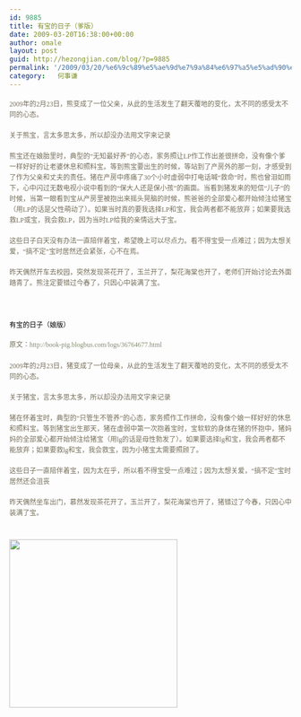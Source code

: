 ```yaml
---
id: 9885
title: 有宝的日子（爹版）
date: 2009-03-20T16:38:00+00:00
author: omale
layout: post
guid: http://hezongjian.com/blog/?p=9885
permalink: '/2009/03/20/%e6%9c%89%e5%ae%9d%e7%9a%84%e6%97%a5%e5%ad%90%ef%bc%88%e7%88%b9%e7%89%88%ef%bc%89/'
category:   何事谦  
---
```

<span class="Apple-style-span" style="LINE-HEIGHT: 19px; FONT-FAMILY: Verdana; COLOR: rgb(116,109,89); FONT-SIZE: 12px">  </span>

<p style="BORDER-BOTTOM-STYLE: none; PADDING-BOTTOM: 0px; BORDER-RIGHT-STYLE: none; LIST-STYLE-TYPE: none; MARGIN: 0px auto 18px; PADDING-LEFT: 0px; PADDING-RIGHT: 0px; BORDER-TOP-STYLE: none; BORDER-LEFT-STYLE: none; PADDING-TOP: 0px">
   
</p>

<p style="BORDER-BOTTOM-STYLE: none; PADDING-BOTTOM: 0px; BORDER-RIGHT-STYLE: none; LIST-STYLE-TYPE: none; MARGIN: 0px auto 18px; PADDING-LEFT: 0px; PADDING-RIGHT: 0px; BORDER-TOP-STYLE: none; BORDER-LEFT-STYLE: none; PADDING-TOP: 0px">
  <span class="Apple-style-span" style="LINE-HEIGHT: 19px; FONT-FAMILY: Verdana; COLOR: rgb(116,109,89); FONT-SIZE: 12px">2009年的2月23日，熊变成了一位父亲，从此的生活发生了翻天覆地的变化，太不同的感受太不同的心态。</span>
</p>

<p style="BORDER-BOTTOM-STYLE: none; PADDING-BOTTOM: 0px; BORDER-RIGHT-STYLE: none; LIST-STYLE-TYPE: none; MARGIN: 0px auto 18px; PADDING-LEFT: 0px; PADDING-RIGHT: 0px; BORDER-TOP-STYLE: none; BORDER-LEFT-STYLE: none; PADDING-TOP: 0px">
  <span class="Apple-style-span" style="LINE-HEIGHT: 19px; FONT-FAMILY: Verdana; COLOR: rgb(116,109,89); FONT-SIZE: 12px">关于熊宝，言太多思太多，所以却没办法用文字来记录</span>
</p>

<p style="BORDER-BOTTOM-STYLE: none; PADDING-BOTTOM: 0px; BORDER-RIGHT-STYLE: none; LIST-STYLE-TYPE: none; MARGIN: 0px auto 18px; PADDING-LEFT: 0px; PADDING-RIGHT: 0px; BORDER-TOP-STYLE: none; BORDER-LEFT-STYLE: none; PADDING-TOP: 0px">
  <span class="Apple-style-span" style="LINE-HEIGHT: 19px; FONT-FAMILY: Verdana; COLOR: rgb(116,109,89); FONT-SIZE: 12px">熊宝还在娘胎里时，典型的&ldquo;无知最好养&rdquo;的心态，家务照让LP作工作出差很拼命，没有像个爹一样好好的让老婆休息和照料宝。等到熊宝要出生的时候，等站到了产房外的那一刻，才感受到了作为父亲和丈夫的责任。猪在产房中疼痛了30个小时虚弱中打电话喊&ldquo;救命&rdquo;时，熊也曾泪如雨下，心中闪过无数电视小说中看到的&ldquo;保大人还是保小孩&rdquo;的画面。当看到猪发来的短信&ldquo;儿子&rdquo;的时候，当第一眼看到宝从产房里被抱出来摇头晃脑的时候，熊爸爸的全部爱心都开始倾注给猪宝（用LP的话是父性萌动了）。如果当时真的要我选择LP和宝，我会两者都不能放弃；如果要我选救LP或宝，我会救LP，因为当时LP给我的亲情远大于宝。</span>
</p>

<p style="BORDER-BOTTOM-STYLE: none; PADDING-BOTTOM: 0px; BORDER-RIGHT-STYLE: none; LIST-STYLE-TYPE: none; MARGIN: 0px auto 18px; PADDING-LEFT: 0px; PADDING-RIGHT: 0px; BORDER-TOP-STYLE: none; BORDER-LEFT-STYLE: none; PADDING-TOP: 0px">
  <span class="Apple-style-span" style="LINE-HEIGHT: 19px; FONT-FAMILY: Verdana; COLOR: rgb(116,109,89); FONT-SIZE: 12px">这些日子白天没有办法一直陪伴着宝，希望晚上可以尽点力。看不得宝受一点难过；因为太想关爱，&ldquo;搞不定&rdquo;宝时居然还会紧张，心不在焉。</span>
</p>

<p style="BORDER-BOTTOM-STYLE: none; PADDING-BOTTOM: 0px; BORDER-RIGHT-STYLE: none; LIST-STYLE-TYPE: none; MARGIN: 0px auto 18px; PADDING-LEFT: 0px; PADDING-RIGHT: 0px; BORDER-TOP-STYLE: none; BORDER-LEFT-STYLE: none; PADDING-TOP: 0px">
  <span class="Apple-style-span" style="LINE-HEIGHT: 19px; FONT-FAMILY: Verdana; COLOR: rgb(116,109,89); FONT-SIZE: 12px">昨天偶然开车去校园，突然发现茶花开了，玉兰开了，梨花海棠也开了，老师们开始讨论去外面踏青了。熊注定要错过今春了，只因心中装满了宝。</span>
</p>

 

<p style="BORDER-BOTTOM-STYLE: none; PADDING-BOTTOM: 0px; BORDER-RIGHT-STYLE: none; LIST-STYLE-TYPE: none; MARGIN: 0px auto 18px; PADDING-LEFT: 0px; PADDING-RIGHT: 0px; BORDER-TOP-STYLE: none; BORDER-LEFT-STYLE: none; PADDING-TOP: 0px">
  <span class="Apple-style-span" style="LINE-HEIGHT: 19px; FONT-FAMILY: Verdana; COLOR: rgb(116,109,89); FONT-SIZE: 12px"><br /> </span>
</p>

<p style="BORDER-BOTTOM-STYLE: none; PADDING-BOTTOM: 0px; BORDER-RIGHT-STYLE: none; LIST-STYLE-TYPE: none; MARGIN: 0px auto 18px; PADDING-LEFT: 0px; PADDING-RIGHT: 0px; BORDER-TOP-STYLE: none; BORDER-LEFT-STYLE: none; PADDING-TOP: 0px">
  <span class="Apple-style-span" style="LINE-HEIGHT: 19px; FONT-FAMILY: Verdana; COLOR: rgb(116,109,89); FONT-SIZE: 12px"><span class="Apple-style-span" style="LINE-HEIGHT: 21px"><span class="Apple-style-span" style="LINE-HEIGHT: normal; FONT-FAMILY: Arial; WHITE-SPACE: pre; COLOR: rgb(0,0,0)">有宝的日子（娘版）</span></span></span>
</p>

<p style="BORDER-BOTTOM-STYLE: none; PADDING-BOTTOM: 0px; BORDER-RIGHT-STYLE: none; LIST-STYLE-TYPE: none; MARGIN: 0px auto 18px; PADDING-LEFT: 0px; PADDING-RIGHT: 0px; BORDER-TOP-STYLE: none; BORDER-LEFT-STYLE: none; PADDING-TOP: 0px">
  <span class="Apple-style-span" style="LINE-HEIGHT: 19px; FONT-FAMILY: Verdana; COLOR: rgb(116,109,89); FONT-SIZE: 12px"><span class="Apple-style-span" style="LINE-HEIGHT: 21px">原文：<a href="http://book-pig.blogbus.com/logs/36764677.html" style="POSITION: static !important; BORDER-BOTTOM-STYLE: none; PADDING-BOTTOM: 0px; BORDER-RIGHT-STYLE: none; LIST-STYLE-TYPE: none; MARGIN: 0px; PADDING-LEFT: 0px; PADDING-RIGHT: 0px; BORDER-TOP-STYLE: none; COLOR: rgb(131,141,111); BORDER-LEFT-STYLE: none; TEXT-DECORATION: none; PADDING-TOP: 0px">http://book-pig.blogbus.com/logs/36764677.html</a></span></span>
</p>

<p style="BORDER-BOTTOM-STYLE: none; PADDING-BOTTOM: 0px; BORDER-RIGHT-STYLE: none; LIST-STYLE-TYPE: none; MARGIN: 0px auto 18px; PADDING-LEFT: 0px; PADDING-RIGHT: 0px; BORDER-TOP-STYLE: none; BORDER-LEFT-STYLE: none; PADDING-TOP: 0px">
  <span class="Apple-style-span" style="LINE-HEIGHT: 19px; FONT-FAMILY: Verdana; COLOR: rgb(116,109,89); FONT-SIZE: 12px">2009年的2月23日，猪变成了一位母亲，从此的生活发生了翻天覆地的变化，太不同的感受太不同的心态。</span>
</p>

<p style="BORDER-BOTTOM-STYLE: none; PADDING-BOTTOM: 0px; BORDER-RIGHT-STYLE: none; LIST-STYLE-TYPE: none; MARGIN: 0px auto 18px; PADDING-LEFT: 0px; PADDING-RIGHT: 0px; BORDER-TOP-STYLE: none; BORDER-LEFT-STYLE: none; PADDING-TOP: 0px">
  <span class="Apple-style-span" style="LINE-HEIGHT: 19px; FONT-FAMILY: Verdana; COLOR: rgb(116,109,89); FONT-SIZE: 12px">关于猪宝，言太多思太多，所以却没办法用文字来记录</span>
</p>

<p style="BORDER-BOTTOM-STYLE: none; PADDING-BOTTOM: 0px; BORDER-RIGHT-STYLE: none; LIST-STYLE-TYPE: none; MARGIN: 0px auto 18px; PADDING-LEFT: 0px; PADDING-RIGHT: 0px; BORDER-TOP-STYLE: none; BORDER-LEFT-STYLE: none; PADDING-TOP: 0px">
  <span class="Apple-style-span" style="LINE-HEIGHT: 19px; FONT-FAMILY: Verdana; COLOR: rgb(116,109,89); FONT-SIZE: 12px">猪在怀着宝时，典型的&ldquo;只管生不管养&rdquo;的心态，家务照作工作拼命，没有像个娘一样好好的休息和照料宝。等到猪宝出生那天，猪在虚弱中第一次抱着宝时，宝软软的身体在猪的怀抱中，猪妈妈的全部爱心都开始倾注给猪宝（用lg的话是母性勃发了）。如果要选择lg和宝，我会两者都不能放弃；如果要救lg和宝，我会救宝，因为小猪宝太需要照顾了。</span>
</p>

<p style="BORDER-BOTTOM-STYLE: none; PADDING-BOTTOM: 0px; BORDER-RIGHT-STYLE: none; LIST-STYLE-TYPE: none; MARGIN: 0px auto 18px; PADDING-LEFT: 0px; PADDING-RIGHT: 0px; BORDER-TOP-STYLE: none; BORDER-LEFT-STYLE: none; PADDING-TOP: 0px">
  <span class="Apple-style-span" style="LINE-HEIGHT: 19px; FONT-FAMILY: Verdana; COLOR: rgb(116,109,89); FONT-SIZE: 12px">这些日子一直陪伴着宝，因为太在乎，所以看不得宝受一点难过；因为太想关爱，&ldquo;搞不定&rdquo;宝时居然还会沮丧</span>
</p>

<p style="BORDER-BOTTOM-STYLE: none; PADDING-BOTTOM: 0px; BORDER-RIGHT-STYLE: none; LIST-STYLE-TYPE: none; MARGIN: 0px auto 18px; PADDING-LEFT: 0px; PADDING-RIGHT: 0px; BORDER-TOP-STYLE: none; BORDER-LEFT-STYLE: none; PADDING-TOP: 0px">
  <span class="Apple-style-span" style="LINE-HEIGHT: 19px; FONT-FAMILY: Verdana; COLOR: rgb(116,109,89); FONT-SIZE: 12px">昨天偶然坐车出门，慕然发现茶花开了，玉兰开了，梨花海棠也开了，猪错过了今春，只因心中装满了宝。</span>
</p>

<p style="BORDER-BOTTOM-STYLE: none; PADDING-BOTTOM: 0px; BORDER-RIGHT-STYLE: none; LIST-STYLE-TYPE: none; MARGIN: 0px auto 18px; PADDING-LEFT: 0px; PADDING-RIGHT: 0px; BORDER-TOP-STYLE: none; BORDER-LEFT-STYLE: none; PADDING-TOP: 0px">
  <span class="Apple-style-span" style="LINE-HEIGHT: 19px; FONT-FAMILY: Verdana; COLOR: rgb(116,109,89); FONT-SIZE: 12px"><br /> <a href="/uploads/2009/03/baby1day.jpg"><img alt="" class="aligncenter size-medium wp-image-10279" height="300" src="/uploads/2009/03/baby1day-300x300.jpg" title="baby1day" width="300"  /></a></span>
</p>